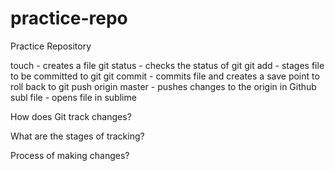 # practice-repo
Practice Repository 

touch - creates a file
git status - checks the status of git
git add - stages file to be committed to git
git commit - commits file and creates a save point to roll back to
git push origin master - pushes changes to the origin in Github
subl file - opens file in sublime

How does Git track changes? 

What are the stages of tracking?

Process of making changes?
